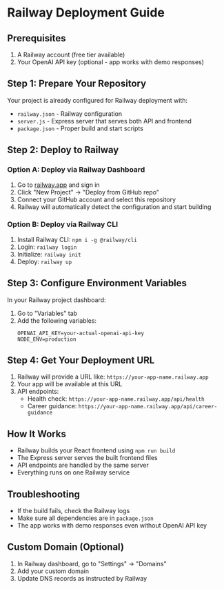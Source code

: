 # Railway Deployment Guide

## Prerequisites
1. A Railway account (free tier available)
2. Your OpenAI API key (optional - app works with demo responses)

## Step 1: Prepare Your Repository
Your project is already configured for Railway deployment with:
- `railway.json` - Railway configuration
- `server.js` - Express server that serves both API and frontend
- `package.json` - Proper build and start scripts

## Step 2: Deploy to Railway

### Option A: Deploy via Railway Dashboard
1. Go to [railway.app](https://railway.app) and sign in
2. Click "New Project" → "Deploy from GitHub repo"
3. Connect your GitHub account and select this repository
4. Railway will automatically detect the configuration and start building

### Option B: Deploy via Railway CLI
1. Install Railway CLI: `npm i -g @railway/cli`
2. Login: `railway login`
3. Initialize: `railway init`
4. Deploy: `railway up`

## Step 3: Configure Environment Variables
In your Railway project dashboard:
1. Go to "Variables" tab
2. Add the following variables:
   ```
   OPENAI_API_KEY=your-actual-openai-api-key
   NODE_ENV=production
   ```

## Step 4: Get Your Deployment URL
1. Railway will provide a URL like: `https://your-app-name.railway.app`
2. Your app will be available at this URL
3. API endpoints:
   - Health check: `https://your-app-name.railway.app/api/health`
   - Career guidance: `https://your-app-name.railway.app/api/career-guidance`

## How It Works
- Railway builds your React frontend using `npm run build`
- The Express server serves the built frontend files
- API endpoints are handled by the same server
- Everything runs on one Railway service

## Troubleshooting
- If the build fails, check the Railway logs
- Make sure all dependencies are in `package.json`
- The app works with demo responses even without OpenAI API key

## Custom Domain (Optional)
1. In Railway dashboard, go to "Settings" → "Domains"
2. Add your custom domain
3. Update DNS records as instructed by Railway 